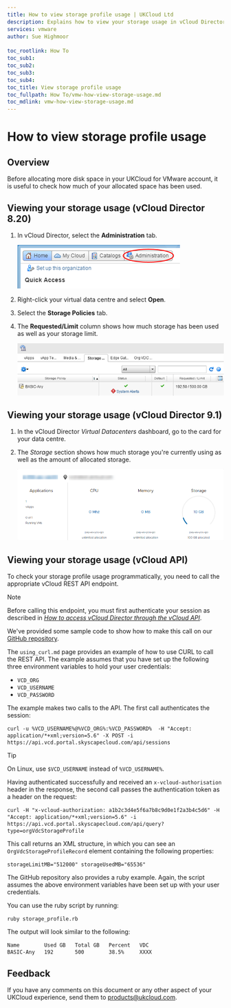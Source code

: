 ```yaml
---
title: How to view storage profile usage | UKCloud Ltd
description: Explains how to view your storage usage in vCloud Director using the API
services: vmware
author: Sue Highmoor

toc_rootlink: How To
toc_sub1: 
toc_sub2:
toc_sub3:
toc_sub4:
toc_title: View storage profile usage
toc_fullpath: How To/vmw-how-view-storage-usage.md
toc_mdlink: vmw-how-view-storage-usage.md
---
```


# How to view storage profile usage

## Overview

Before allocating more disk space in your UKCloud for VMware account, it is useful to check how much of your allocated space has been used.

## Viewing your storage usage (vCloud Director 8.20)

1. In vCloud Director, select the **Administration** tab.

    ![Administration tab in vCloud Director](images/vmw-vcd-tab-admin.png)

2. Right-click your virtual data centre and select **Open**.

3. Select the **Storage Policies** tab.

4. The **Requested/Limit** column shows how much storage has been used as well as your storage limit.

    ![Storage Policies tab](images/vmw-vcd-storage-usage.png)

## Viewing your storage usage (vCloud Director 9.1)

1. In the vCloud Director *Virtual Datacenters* dashboard, go to the card for your data centre.

2. The *Storage* section shows how much storage you're currently using as well as the amount of allocated storage.

    ![VDC card showing storage usage and allocation](images/vmw-vcd91-storage-usage.png)

## Viewing your storage usage (vCloud API)

To check your storage profile usage programmatically, you need to call the appropriate vCloud REST API endpoint.

> [!NOTE]
> Before calling this endpoint, you must first authenticate your session as described in [*How to access vCloud Director through the vCloud API*](vmw-how-access-vcloud-api.md).

We've provided some sample code to show how to make this call on our [GitHub repository](https://github.com/ukcloud/knowledge_centre/tree/master/StorageProfileUsage).

The `using_curl.md` page provides an example of how to use CURL to call the REST API. The example assumes that you have set up the following three environment variables to hold your user credentials:

- `VCD_ORG`
- `VCD_USERNAME`
- `VCD_PASSWORD`

The example makes two calls to the API. The first call authenticates the session:

    curl -u %VCD_USERNAME%@%VCD_ORG%:%VCD_PASSWORD%  -H "Accept: application/*+xml;version=5.6" -X POST -i https://api.vcd.portal.skyscapecloud.com/api/sessions

> [!TIP]
> On Linux, use `$VCD_USERNAME` instead of `%VCD_USERNAME%`.

Having authenticated successfully and received an `x-vcloud-authorisation` header in the response, the second call passes the authentication token as a header on the request:

    curl -H "x-vcloud-authorization: a1b2c3d4e5f6a7b8c9d0e1f2a3b4c5d6" -H "Accept: application/*+xml;version=5.6" -i  https://api.vcd.portal.skyscapecloud.com/api/query?type=orgVdcStorageProfile

This call returns an XML structure, in which you can see an `OrgVdcStorageProfileRecord` element containing the following properties:

    storageLimitMB="512000" storageUsedMB="65536"

The GitHub repository also provides a ruby example. Again, the script assumes the above environment variables have been set up with your user credentials.

You can use the ruby script by running:

    ruby storage_profile.rb

The output will look similar to the following:

    Name        Used GB   Total GB   Percent   VDC
    BASIC-Any   192       500        38.5%     XXXX

## Feedback

If you have any comments on this document or any other aspect of your UKCloud experience, send them to <products@ukcloud.com>.